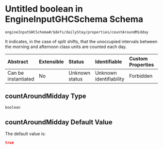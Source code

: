 # Untitled boolean in EngineInputGHCSchema Schema

```txt
engineInputGHCSchema#/$defs/dailyStay/properties/countAroundMidday
```

It indicates, in the case of split shifts, that the unoccupied intervals between the morning and afternoon class units are counted each day.

| Abstract            | Extensible | Status         | Identifiable            | Custom Properties | Additional Properties | Access Restrictions | Defined In                                                        |
| :------------------ | :--------- | :------------- | :---------------------- | :---------------- | :-------------------- | :------------------ | :---------------------------------------------------------------- |
| Can be instantiated | No         | Unknown status | Unknown identifiability | Forbidden         | Allowed               | none                | [ghc.schema.json*](../out/ghc.schema.json "open original schema") |

## countAroundMidday Type

`boolean`

## countAroundMidday Default Value

The default value is:

```json
true
```
